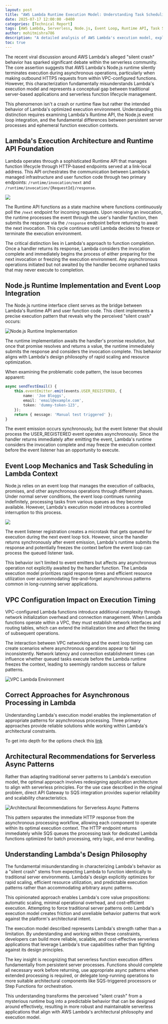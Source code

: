 ```yaml
---
layout: post
title: "AWS Lambda Runtime Execution Model: Understanding Task Scheduling and Event Loop Behavior"
date: 2025-07-17 12:00:00 -0400
categories: [Technical Report]
tags: [AWS Lambda, Serverless, Node.js, Event Loop, Runtime API, Task Scheduling]
author: mohitmishra786
description: "A detailed analysis of AWS Lambda's execution model, exploring the Runtime API, Node.js event loop integration, and why perceived 'silent crashes' are actually intended behavior in Lambda's optimized execution environment."
toc: true
---
```


The recent viral discussion around AWS Lambda's alleged "silent crash" behavior has sparked significant debate within the serverless community. The core assertion suggests that AWS Lambda's Node.js runtime silently terminates execution during asynchronous operations, particularly when making outbound HTTPS requests from within VPC-configured functions. However, this characterization fundamentally misunderstands Lambda's execution model and represents a conceptual gap between traditional server-based applications and serverless function lifecycle management.

This phenomenon isn't a crash or runtime flaw but rather the intended behavior of Lambda's optimized execution environment. Understanding this distinction requires examining Lambda's Runtime API, the Node.js event loop integration, and the fundamental differences between persistent server processes and ephemeral function execution contexts.

## Lambda's Execution Architecture and Runtime API Foundation

Lambda operates through a sophisticated Runtime API that manages function lifecycle through HTTP-based endpoints served at a link-local address. This API orchestrates the communication between Lambda's managed infrastructure and user function code through two primary endpoints: `/runtime/invocation/next` and `/runtime/invocation/{RequestId}/response`.

[![](https://mermaid.ink/img/pako:eNp1k8lOwzAQhl_FmnOXJF2S-ICEoAIkNrFcUC5uPKSmiR0cpxSqvjt2k7C15GKP_c0__9jxBlLFEShU-FqjTPFUsEyzIpHEfiXTRqSiZNKQS1bMOSOs6mb3qFcixX3yrpZGFOjQays-eKm6pX32nEmeo3bsY2XHNt4Hj28vHNRp2zCRDdXY6R8dtXuUXEhhBMvFB5LK6s3VuiFbwKI2nZKz2QMZ6mZtKORKpcwIJYcS16ZJsFj_p_BshdZKyd5zxThRmjxrRFdFZJLlf4u0vTg_K7VE8ibMgqCTaMh2_1eFOzS1lkRjVSpZ4UHftzf3h41vBN8Of6e2HTRnRMlxupTqLUeeIUlVUeboEv87x2t7EORb_7th6EGmBQdqdI09KFAXzIWwcVIJmAXaywZqpxyfWZ2bBBK5tWn2Lp-UKrpMreps0QV1yZnpfsAvAiVHfaKsJ6DBZKcAdANroH0_igfxKIyj0TgOxxPPD3rwDtQPxwN_FAZTL_LiOAqmk20PPnZV_YEXheNoFETTaBJOPauHXBilr5pXsHsM20_CzQX1?type=png)](https://mermaid.live/edit#pako:eNp1k8lOwzAQhl_FmnOXJF2S-ICEoAIkNrFcUC5uPKSmiR0cpxSqvjt2k7C15GKP_c0__9jxBlLFEShU-FqjTPFUsEyzIpHEfiXTRqSiZNKQS1bMOSOs6mb3qFcixX3yrpZGFOjQays-eKm6pX32nEmeo3bsY2XHNt4Hj28vHNRp2zCRDdXY6R8dtXuUXEhhBMvFB5LK6s3VuiFbwKI2nZKz2QMZ6mZtKORKpcwIJYcS16ZJsFj_p_BshdZKyd5zxThRmjxrRFdFZJLlf4u0vTg_K7VE8ibMgqCTaMh2_1eFOzS1lkRjVSpZ4UHftzf3h41vBN8Of6e2HTRnRMlxupTqLUeeIUlVUeboEv87x2t7EORb_7th6EGmBQdqdI09KFAXzIWwcVIJmAXaywZqpxyfWZ2bBBK5tWn2Lp-UKrpMreps0QV1yZnpfsAvAiVHfaKsJ6DBZKcAdANroH0_igfxKIyj0TgOxxPPD3rwDtQPxwN_FAZTL_LiOAqmk20PPnZV_YEXheNoFETTaBJOPauHXBilr5pXsHsM20_CzQX1)

The Runtime API functions as a state machine where functions continuously poll the `/next` endpoint for incoming requests. Upon receiving an invocation, the runtime processes the event through the user's handler function, then submits the response via the `/response` endpoint before returning to await the next invocation. This cycle continues until Lambda decides to freeze or terminate the execution environment.

The critical distinction lies in Lambda's approach to function completion. Once a handler returns its response, Lambda considers the invocation complete and immediately begins the process of either preparing for the next invocation or freezing the execution environment. Any asynchronous operations initiated but not awaited by the handler become orphaned tasks that may never execute to completion.

## Node.js Runtime Implementation and Event Loop Integration

The Node.js runtime interface client serves as the bridge between Lambda's Runtime API and user function code. This client implements a precise execution pattern that reveals why the perceived "silent crash" occurs:

![Node.js Runtime Implementation](/assets/images/posts/aws-lambda-runtime/Nodejs-Runtime-Implementation.png)

The runtime implementation awaits the handler's promise resolution, but once that promise resolves and returns a value, the runtime immediately submits the response and considers the invocation complete. This behavior aligns with Lambda's design philosophy of rapid scaling and resource optimization.

When examining the problematic code pattern, the issue becomes apparent:

```typescript
async sendTestEmail() {
    this.eventEmitter.emit(events.USER_REGISTERED, {
        name: 'Joe Bloggs',
        email: 'email@example.com',
        token: 'dummy-token-123',
    });
    return { message: 'Manual test triggered' };
}
```

The event emission occurs synchronously, but the event listener that should process the USER_REGISTERED event operates asynchronously. Since the handler returns immediately after emitting the event, Lambda's runtime considers the invocation complete and may freeze the execution context before the event listener has an opportunity to execute.

## Event Loop Mechanics and Task Scheduling in Lambda Context

Node.js relies on an event loop that manages the execution of callbacks, promises, and other asynchronous operations through different phases. Under normal server conditions, the event loop continues running indefinitely, processing tasks from various queues as they become available. However, Lambda's execution model introduces a controlled interruption to this process.

[![](https://mermaid.ink/img/pako:eNpdktuO2jAQhl_F8nVAIZBDc9FqF8JCF5B2i1S1SS_cZABriR35gNgF3r2DE1pUX1ge_98_9thzoqWsgKZ0q1izI-tJIQiOh3zGRLUHRebiIEtmuBS_SK_3mTzm395FuVNSSKvJGM0kO0JpHdGaHx04zrMDCEOymmv9Txw7cfI3_ysYq27ixIlZvmD174qRVysMrwEZ3UihoaMyR01PS6ng7n76y6XVp1f9_AP0mTzlKzia-yLukZU8k1k-VQAfgKUIg2wHPLkzHtpg5oJ5V9CCawMCr76CA85t9aA7Yzt__Z9dM_2GD9jHPM_5kpdKGtwhLxbsraznVl7k3xk3XGzJRmL2No2UDVnz8q1DFy06px7-G69oapQFj9aganYN6enKFdTsoIaCprisYMPs3hS0EBe0NUz8lLK-OZW0290tsE3FDEw4w55AYsP2-oqAqECNJf4JTQdB6HLQ9ESPNA38qB-MAj9OkjAeDZLEo-807UX9KBwFo6EfhD6ukuHFox_uVL-fDIZJEMVREMbJpzgaehQqbqRatu3ouvLyB4dxzxU?type=png)](https://mermaid.live/edit#pako:eNpdktuO2jAQhl_F8nVAIZBDc9FqF8JCF5B2i1S1SS_cZABriR35gNgF3r2DE1pUX1ge_98_9thzoqWsgKZ0q1izI-tJIQiOh3zGRLUHRebiIEtmuBS_SK_3mTzm395FuVNSSKvJGM0kO0JpHdGaHx04zrMDCEOymmv9Txw7cfI3_ysYq27ixIlZvmD174qRVysMrwEZ3UihoaMyR01PS6ng7n76y6XVp1f9_AP0mTzlKzia-yLukZU8k1k-VQAfgKUIg2wHPLkzHtpg5oJ5V9CCawMCr76CA85t9aA7Yzt__Z9dM_2GD9jHPM_5kpdKGtwhLxbsraznVl7k3xk3XGzJRmL2No2UDVnz8q1DFy06px7-G69oapQFj9aganYN6enKFdTsoIaCprisYMPs3hS0EBe0NUz8lLK-OZW0290tsE3FDEw4w55AYsP2-oqAqECNJf4JTQdB6HLQ9ESPNA38qB-MAj9OkjAeDZLEo-807UX9KBwFo6EfhD6ukuHFox_uVL-fDIZJEMVREMbJpzgaehQqbqRatu3ouvLyB4dxzxU)

The event listener registration creates a microtask that gets queued for execution during the next event loop tick. However, since the handler returns synchronously after event emission, Lambda's runtime submits the response and potentially freezes the context before the event loop can process the queued listener task.

This behavior isn't limited to event emitters but affects any asynchronous operation not explicitly awaited by the handler function. The Lambda execution model prioritizes rapid response times and efficient resource utilization over accommodating fire-and-forget asynchronous patterns common in long-running server applications.

## VPC Configuration Impact on Execution Timing

VPC-configured Lambda functions introduce additional complexity through network initialization overhead and connection management. When Lambda functions operate within a VPC, they must establish network interfaces and routing tables, which can extend the initialization time and affect the timing of subsequent operations.

The interaction between VPC networking and the event loop timing can create scenarios where asynchronous operations appear to fail inconsistently. Network latency and connection establishment times can influence whether queued tasks execute before the Lambda runtime freezes the context, leading to seemingly random success or failure patterns.

![VPC Lambda Environment](/assets/images/posts/aws-lambda-runtime/VPC-Lambda-Env.png)

## Correct Approaches for Asynchronous Processing in Lambda

Understanding Lambda's execution model enables the implementation of appropriate patterns for asynchronous processing. Three primary approaches provide reliable solutions while working within Lambda's architectural constraints.

To get into depth for the options check this [link](https://aaronstuyvenberg.com/posts/does-lambda-have-a-silent-crash)

## Architectural Recommendations for Serverless Async Patterns

Rather than adapting traditional server patterns to Lambda's execution model, the optimal approach involves redesigning application architecture to align with serverless principles. For the use case described in the original problem, direct API Gateway to SQS integration provides superior reliability and scalability characteristics.

![Architectural Recommendations for Serverless Async Patterns](/assets/images/posts/aws-lambda-runtime/Architectural-Recommendations.png)

This pattern separates the immediate HTTP response from the asynchronous processing workflow, allowing each component to operate within its optimal execution context. The HTTP endpoint returns immediately while SQS queues the processing task for dedicated Lambda functions optimized for batch processing, retry logic, and error handling.

## Understanding Lambda's Design Philosophy

The fundamental misunderstanding in characterizing Lambda's behavior as a "silent crash" stems from expecting Lambda to function identically to traditional server environments. Lambda's design explicitly optimizes for rapid scaling, efficient resource utilization, and predictable execution patterns rather than accommodating arbitrary async patterns.

This opinionated approach enables Lambda's core value propositions: automatic scaling, minimal operational overhead, and cost-efficient execution. Attempting to force traditional server patterns onto Lambda's execution model creates friction and unreliable behavior patterns that work against the platform's architectural intent.

The execution model described represents Lambda's strength rather than a limitation. By understanding and working within these constraints, developers can build more reliable, scalable, and cost-effective serverless applications that leverage Lambda's true capabilities rather than fighting against its design principles.

The key insight is recognizing that serverless function execution differs fundamentally from persistent server processes. Functions should complete all necessary work before returning, use appropriate async patterns when extended processing is required, or delegate long-running operations to more suitable architectural components like SQS-triggered processors or Step Functions for orchestration.

This understanding transforms the perceived "silent crash" from a mysterious runtime bug into a predictable behavior that can be designed around effectively, resulting in more robust and maintainable serverless applications that align with AWS Lambda's architectural philosophy and execution model.